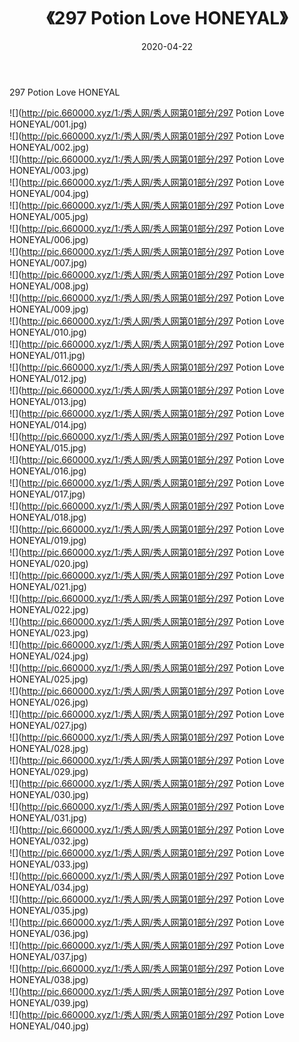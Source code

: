 ﻿---
layout: post
title:  《297 Potion Love HONEYAL》
date:   2020-04-22
img: http://pic.660000.xyz/1:/秀人网/秀人网第01部分/297 Potion Love HONEYAL/000.jpg
categories: [美女, 清纯, 唯美]
---

297 Potion Love HONEYAL

  ![](http://pic.660000.xyz/1:/秀人网/秀人网第01部分/297 Potion Love HONEYAL/001.jpg) <br> ![](http://pic.660000.xyz/1:/秀人网/秀人网第01部分/297 Potion Love HONEYAL/002.jpg) <br> ![](http://pic.660000.xyz/1:/秀人网/秀人网第01部分/297 Potion Love HONEYAL/003.jpg) <br> ![](http://pic.660000.xyz/1:/秀人网/秀人网第01部分/297 Potion Love HONEYAL/004.jpg) <br> ![](http://pic.660000.xyz/1:/秀人网/秀人网第01部分/297 Potion Love HONEYAL/005.jpg) <br> ![](http://pic.660000.xyz/1:/秀人网/秀人网第01部分/297 Potion Love HONEYAL/006.jpg) <br> ![](http://pic.660000.xyz/1:/秀人网/秀人网第01部分/297 Potion Love HONEYAL/007.jpg) <br> ![](http://pic.660000.xyz/1:/秀人网/秀人网第01部分/297 Potion Love HONEYAL/008.jpg) <br> ![](http://pic.660000.xyz/1:/秀人网/秀人网第01部分/297 Potion Love HONEYAL/009.jpg) <br> ![](http://pic.660000.xyz/1:/秀人网/秀人网第01部分/297 Potion Love HONEYAL/010.jpg) <br> ![](http://pic.660000.xyz/1:/秀人网/秀人网第01部分/297 Potion Love HONEYAL/011.jpg) <br> ![](http://pic.660000.xyz/1:/秀人网/秀人网第01部分/297 Potion Love HONEYAL/012.jpg) <br> ![](http://pic.660000.xyz/1:/秀人网/秀人网第01部分/297 Potion Love HONEYAL/013.jpg) <br> ![](http://pic.660000.xyz/1:/秀人网/秀人网第01部分/297 Potion Love HONEYAL/014.jpg) <br> ![](http://pic.660000.xyz/1:/秀人网/秀人网第01部分/297 Potion Love HONEYAL/015.jpg) <br> ![](http://pic.660000.xyz/1:/秀人网/秀人网第01部分/297 Potion Love HONEYAL/016.jpg) <br> ![](http://pic.660000.xyz/1:/秀人网/秀人网第01部分/297 Potion Love HONEYAL/017.jpg) <br> ![](http://pic.660000.xyz/1:/秀人网/秀人网第01部分/297 Potion Love HONEYAL/018.jpg) <br> ![](http://pic.660000.xyz/1:/秀人网/秀人网第01部分/297 Potion Love HONEYAL/019.jpg) <br> ![](http://pic.660000.xyz/1:/秀人网/秀人网第01部分/297 Potion Love HONEYAL/020.jpg) <br> ![](http://pic.660000.xyz/1:/秀人网/秀人网第01部分/297 Potion Love HONEYAL/021.jpg) <br> ![](http://pic.660000.xyz/1:/秀人网/秀人网第01部分/297 Potion Love HONEYAL/022.jpg) <br> ![](http://pic.660000.xyz/1:/秀人网/秀人网第01部分/297 Potion Love HONEYAL/023.jpg) <br> ![](http://pic.660000.xyz/1:/秀人网/秀人网第01部分/297 Potion Love HONEYAL/024.jpg) <br> ![](http://pic.660000.xyz/1:/秀人网/秀人网第01部分/297 Potion Love HONEYAL/025.jpg) <br> ![](http://pic.660000.xyz/1:/秀人网/秀人网第01部分/297 Potion Love HONEYAL/026.jpg) <br> ![](http://pic.660000.xyz/1:/秀人网/秀人网第01部分/297 Potion Love HONEYAL/027.jpg) <br> ![](http://pic.660000.xyz/1:/秀人网/秀人网第01部分/297 Potion Love HONEYAL/028.jpg) <br> ![](http://pic.660000.xyz/1:/秀人网/秀人网第01部分/297 Potion Love HONEYAL/029.jpg) <br> ![](http://pic.660000.xyz/1:/秀人网/秀人网第01部分/297 Potion Love HONEYAL/030.jpg) <br> ![](http://pic.660000.xyz/1:/秀人网/秀人网第01部分/297 Potion Love HONEYAL/031.jpg) <br> ![](http://pic.660000.xyz/1:/秀人网/秀人网第01部分/297 Potion Love HONEYAL/032.jpg) <br> ![](http://pic.660000.xyz/1:/秀人网/秀人网第01部分/297 Potion Love HONEYAL/033.jpg) <br> ![](http://pic.660000.xyz/1:/秀人网/秀人网第01部分/297 Potion Love HONEYAL/034.jpg) <br> ![](http://pic.660000.xyz/1:/秀人网/秀人网第01部分/297 Potion Love HONEYAL/035.jpg) <br> ![](http://pic.660000.xyz/1:/秀人网/秀人网第01部分/297 Potion Love HONEYAL/036.jpg) <br> ![](http://pic.660000.xyz/1:/秀人网/秀人网第01部分/297 Potion Love HONEYAL/037.jpg) <br> ![](http://pic.660000.xyz/1:/秀人网/秀人网第01部分/297 Potion Love HONEYAL/038.jpg) <br> ![](http://pic.660000.xyz/1:/秀人网/秀人网第01部分/297 Potion Love HONEYAL/039.jpg) <br> ![](http://pic.660000.xyz/1:/秀人网/秀人网第01部分/297 Potion Love HONEYAL/040.jpg) <br>